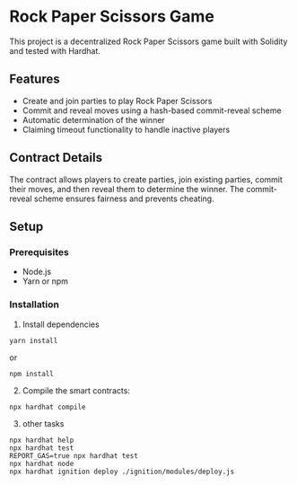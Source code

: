 # Rock Paper Scissors Game

This project is a decentralized Rock Paper Scissors game built with Solidity and tested with Hardhat.

## Features

- Create and join parties to play Rock Paper Scissors
- Commit and reveal moves using a hash-based commit-reveal scheme
- Automatic determination of the winner
- Claiming timeout functionality to handle inactive players

## Contract Details

The contract allows players to create parties, join existing parties, commit their moves, and then reveal them to determine the winner. The commit-reveal scheme ensures fairness and prevents cheating.


## Setup

### Prerequisites

- Node.js
- Yarn or npm

### Installation
1. Install dependencies
```shell
yarn install
```
or
```shell
npm install
```
2. Compile the smart contracts:
```shell
npx hardhat compile
```
3. other tasks

```shell
npx hardhat help
npx hardhat test
REPORT_GAS=true npx hardhat test
npx hardhat node
npx hardhat ignition deploy ./ignition/modules/deploy.js
```
